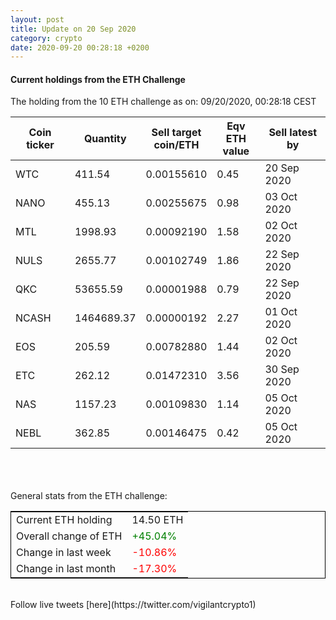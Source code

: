 ```yaml
---
layout: post
title: Update on 20 Sep 2020
category: crypto
date: 2020-09-20 00:28:18 +0200
---
```

<!-- Global site tag (gtag.js) - Google Analytics -->
<script async src="https://www.googletagmanager.com/gtag/js?id=UA-103831149-5"></script>
<script>
  window.dataLayer = window.dataLayer || [];
  function gtag(){dataLayer.push(arguments);}
  gtag('js', new Date());

  gtag('config', 'UA-103831149-5');
</script>


#### Current holdings from the ETH Challenge

The holding from the 10 ETH challenge as on: 09/20/2020, 00:28:18 CEST

|Coin ticker|Quantity|Sell target<br>coin/ETH|Eqv ETH<br>value|Sell latest by|
|-----------|--------|-----------|-----------|--------------|
WTC|411.54|  0.00155610|0.45|20 Sep 2020|
NANO|455.13|  0.00255675|0.98|03 Oct 2020|
MTL|1998.93|  0.00092190|1.58|02 Oct 2020|
NULS|2655.77|  0.00102749|1.86|22 Sep 2020|
QKC|53655.59|  0.00001988|0.79|22 Sep 2020|
NCASH|1464689.37|  0.00000192|2.27|01 Oct 2020|
EOS|205.59|  0.00782880|1.44|02 Oct 2020|
ETC|262.12|  0.01472310|3.56|30 Sep 2020|
NAS|1157.23|  0.00109830|1.14|05 Oct 2020|
NEBL|362.85|  0.00146475|0.42|05 Oct 2020|

<br>
<br>
<br>
General stats from the ETH challenge:

<table style="border:1px solid black;margin-left:auto;margin-right:auto;">
	<tbody>
	<tr>
		<td>Current ETH holding</td>
		<td>     14.50 ETH</td>
	</tr>
	<tr>
		<td>Overall change of ETH</td>
		<td><font color="green">+45.04%</font></td>
	</tr>
	<tr>
		<td>Change in last week</td>
		<td><font color="red">-10.86%</font></td>
	</tr>
	<tr>
		<td>Change in last month</td>
		<td><font color="red">-17.30%</font></td>
	</tr>
	</tbody>
</table>

<br>
Follow live tweets [here](https://twitter.com/vigilantcrypto1)
<br>
<br>